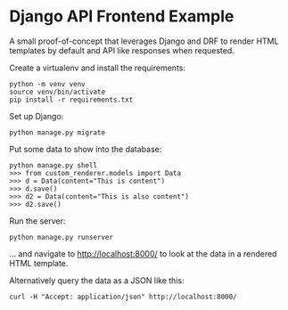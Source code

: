 # Django API Frontend Example

A small proof-of-concept that leverages Django and DRF to render HTML templates by default and API like responses when requested.

Create a virtualenv and install the requirements:
```
python -m venv venv
source venv/bin/activate
pip install -r requirements.txt
```

Set up Django:
```
python manage.py migrate
```

Put some data to show into the database:
```
python manage.py shell
>>> from custom_renderer.models import Data
>>> d = Data(content="This is content")
>>> d.save()
>>> d2 = Data(content="This is also content")
>>> d2.save()
```

Run the server:
```
python manage.py runserver
```

... and navigate to [http://localhost:8000/](http://localhost:8000/) to look at the data in a rendered HTML template.

Alternatively query the data as a JSON like this:
```
curl -H "Accept: application/json" http://localhost:8000/
```
